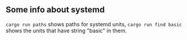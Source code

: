 ## Some info about systemd

`cargo run paths` shows paths for systemd units, `cargo run find basic` shows the units that have string "basic" in them.
